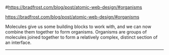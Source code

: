 
#https://bradfrost.com/blog/post/atomic-web-design/#organisms

https://bradfrost.com/blog/post/atomic-web-design/#organisms

<p>
Molecules give us some building blocks to work with, and we can now combine them together to form organisms. Organisms are groups of molecules joined together to form a relatively complex, distinct section of an interface.
</p>
<hr/>

